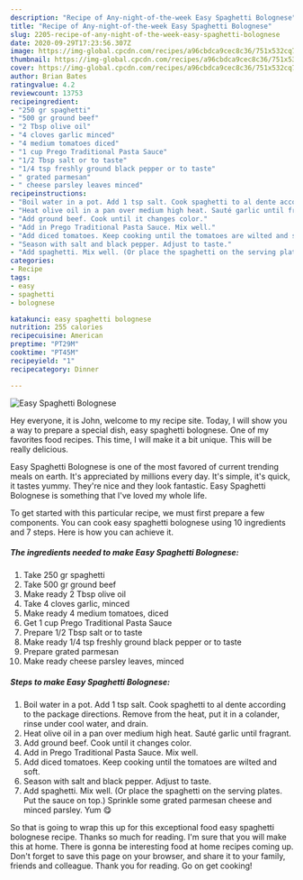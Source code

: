 ```yaml
---
description: "Recipe of Any-night-of-the-week Easy Spaghetti Bolognese"
title: "Recipe of Any-night-of-the-week Easy Spaghetti Bolognese"
slug: 2205-recipe-of-any-night-of-the-week-easy-spaghetti-bolognese
date: 2020-09-29T17:23:56.307Z
image: https://img-global.cpcdn.com/recipes/a96cbdca9cec8c36/751x532cq70/easy-spaghetti-bolognese-recipe-main-photo.jpg
thumbnail: https://img-global.cpcdn.com/recipes/a96cbdca9cec8c36/751x532cq70/easy-spaghetti-bolognese-recipe-main-photo.jpg
cover: https://img-global.cpcdn.com/recipes/a96cbdca9cec8c36/751x532cq70/easy-spaghetti-bolognese-recipe-main-photo.jpg
author: Brian Bates
ratingvalue: 4.2
reviewcount: 13753
recipeingredient:
- "250 gr spaghetti"
- "500 gr ground beef"
- "2 Tbsp olive oil"
- "4 cloves garlic minced"
- "4 medium tomatoes diced"
- "1 cup Prego Traditional Pasta Sauce"
- "1/2 Tbsp salt or to taste"
- "1/4 tsp freshly ground black pepper or to taste"
- " grated parmesan"
- " cheese parsley leaves minced"
recipeinstructions:
- "Boil water in a pot. Add 1 tsp salt. Cook spaghetti to al dente according to the package directions. Remove from the heat, put it in a colander, rinse under cool water, and drain."
- "Heat olive oil in a pan over medium high heat. Sauté garlic until fragrant."
- "Add ground beef. Cook until it changes color."
- "Add in Prego Traditional Pasta Sauce. Mix well."
- "Add diced tomatoes. Keep cooking until the tomatoes are wilted and soft."
- "Season with salt and black pepper. Adjust to taste."
- "Add spaghetti. Mix well. (Or place the spaghetti on the serving plates. Put the sauce on top.) Sprinkle some grated parmesan cheese and minced parsley. Yum 😋"
categories:
- Recipe
tags:
- easy
- spaghetti
- bolognese

katakunci: easy spaghetti bolognese 
nutrition: 255 calories
recipecuisine: American
preptime: "PT29M"
cooktime: "PT45M"
recipeyield: "1"
recipecategory: Dinner

---
```



![Easy Spaghetti Bolognese](https://img-global.cpcdn.com/recipes/a96cbdca9cec8c36/751x532cq70/easy-spaghetti-bolognese-recipe-main-photo.jpg)

Hey everyone, it is John, welcome to my recipe site. Today, I will show you a way to prepare a special dish, easy spaghetti bolognese. One of my favorites food recipes. This time, I will make it a bit unique. This will be really delicious.



Easy Spaghetti Bolognese is one of the most favored of current trending meals on earth. It's appreciated by millions every day. It's simple, it's quick, it tastes yummy. They're nice and they look fantastic. Easy Spaghetti Bolognese is something that I've loved my whole life.


To get started with this particular recipe, we must first prepare a few components. You can cook easy spaghetti bolognese using 10 ingredients and 7 steps. Here is how you can achieve it.

<!--inarticleads1-->

##### The ingredients needed to make Easy Spaghetti Bolognese:

1. Take 250 gr spaghetti
1. Take 500 gr ground beef
1. Make ready 2 Tbsp olive oil
1. Take 4 cloves garlic, minced
1. Make ready 4 medium tomatoes, diced
1. Get 1 cup Prego Traditional Pasta Sauce
1. Prepare 1/2 Tbsp salt or to taste
1. Make ready 1/4 tsp freshly ground black pepper or to taste
1. Prepare  grated parmesan
1. Make ready  cheese parsley leaves, minced




<!--inarticleads2-->

##### Steps to make Easy Spaghetti Bolognese:

1. Boil water in a pot. Add 1 tsp salt. Cook spaghetti to al dente according to the package directions. Remove from the heat, put it in a colander, rinse under cool water, and drain.
1. Heat olive oil in a pan over medium high heat. Sauté garlic until fragrant.
1. Add ground beef. Cook until it changes color.
1. Add in Prego Traditional Pasta Sauce. Mix well.
1. Add diced tomatoes. Keep cooking until the tomatoes are wilted and soft.
1. Season with salt and black pepper. Adjust to taste.
1. Add spaghetti. Mix well. (Or place the spaghetti on the serving plates. Put the sauce on top.) Sprinkle some grated parmesan cheese and minced parsley. Yum 😋




So that is going to wrap this up for this exceptional food easy spaghetti bolognese recipe. Thanks so much for reading. I'm sure that you will make this at home. There is gonna be interesting food at home recipes coming up. Don't forget to save this page on your browser, and share it to your family, friends and colleague. Thank you for reading. Go on get cooking!
